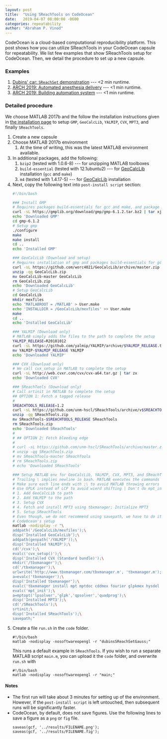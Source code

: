```yaml
---
layout: post
title:  "Using SReachTools on CodeOcean"
date:   2019-04-07 08:00:00 -0600
categories: repeatability
author: "Abraham P. Vinod"
---
```


CodeOcean is a  cloud-based computational reproducibility platform. This post
shows how you can utilize SReachTools in your CodeOcean capsule for
repeatability. We list few examples that show SReachTools setup for CodeOcean.
Then, we detail the procedure to set up a new capsule.

### Examples

1. [Dubins' car: `SReachSet` demonstration](https://codeocean.com/capsule/9849812/tree) --- <2 min runtime.
1. [ARCH 2019: Automated anesthesia delivery](https://codeocean.com/capsule/81dbdd67-83a4-4b7a-87eb-fbfc1fe72ef2/tree?ID=1763713383dc4aadaf77c4a8c9085b7f) --- <1 min runtime.
1. [ARCH 2019: Building automation system](https://codeocean.com/capsule/ddfa8988-7061-4b9c-8cc8-0d3393a6bf02/tree?ID=64794d9f443f4fbc9ba1710cbd0e72c7) --- <1 min runtime.
<!--1. Spacecraft rendezvous problem: `SReachPoint` demonstration-->

### Detailed procedure

We choose MATLAB 2017b and the follow the installation instructions given in
[the installation page](/installation/) to setup `GMP`, `GeoCalcLib`, `YALMIP`,
`CVX`, `MPT3`, and finally `SReachTools`.

1. Create a new capsule
1. Choose MATLAB 2017b environment
    1. At the time of writing, this was the latest MATLAB environment available.
1. In additional packages, add the following:
    1. `bzip2` (tested with 1.0.6-8) --- for unzipping MATLAB toolboxes
    1. `build-essential` (tested with 12.1ubuntu2) --- for
       [GeoCalcLib](https://github.com/worc4021/GeoCalcLib) installation (`gcc`
       and `make`)
    1. `m4` (tested with 1.4.17-5) --- for
       [GeoCalcLib](https://github.com/worc4021/GeoCalcLib) installation
1. Next, copy the following text into `post-install script` section:
    ``` bash
    #!/bin/bash
    
    ### Install GMP
    # Requires packages build-essentials for gcc and make, and package m4 (don't know why)
    curl -sL https://gmplib.org/download/gmp/gmp-6.1.2.tar.bz2 | tar xj
    echo 'Downloaded GMP'
    cd gmp-6.1.2
    # Setup gmp
    ./configure 
    make 
    make install
    cd ..
    echo 'Installed GMP'
    
    ### GeoCalcLib (Download and setup)
    # Requires installation of gmp and packages build-essentials for gcc and make 
    curl -sL https://github.com/worc4021/GeoCalcLib/archive/master.zip --output GeoCalcLib.zip
    unzip -qq GeoCalcLib.zip
    mv GeoCalcLib-master GeoCalcLib
    rm GeoCalcLib.zip
    echo 'Downloaded GeoCalcLib'
    # Setup GeoCalcLib
    cd GeoCalcLib
    mkdir mexfiles
    echo 'MATLABROOT = /MATLAB' > User.make
    echo 'INSTALLDIR = /GeoCalcLib/mexfiles' >> User.make
    make
    cd ..
    echo 'Installed GeoCalcLib'
    
    ### YALMIP (Download only)
    # MATLAB simply adds the files to the path to complete the setup
    YALMIP_RELEASE=R20181012
    curl -sL https://github.com/yalmip/YALMIP/archive/$YALMIP_RELEASE.tar.gz | tar xz
    mv YALMIP-$YALMIP_RELEASE YALMIP
    echo 'Downloaded YALMIP'
    
    ### CVX (Download only)
    # We call cvx_setup in MATLAB to complete the setup
    curl -sL http://web.cvxr.com/cvx/cvx-a64.tar.gz | tar zx
    echo 'Downloaded CVX'
    
    ### SReachTools (Download only)
    # Call srtinit in MATLAB to complete the setup
    ## OPTION 1: Fetch a tagged release
    #
    SREACHTOOLS_RELEASE=1.2
    curl -sL https://github.com/unm-hscl/SReachTools/archive/v$SREACHTOOLS_RELEASE.zip --output SReachTools.zip
    unzip -qq SReachTools.zip
    mv SReachTools-$SREACHTOOLS_RELEASE SReachTools
    rm SReachTools.zip
    echo 'Downloaded SReachTools'
    #
    # ## OPTION 2: Fetch bleeding edge
    #
    # curl -sL https://github.com/unm-hscl/SReachTools/archive/master.zip --output SReachTools.zip
    # unzip -qq SReachTools.zip
    # mv SReachTools-master SReachTools
    # rm SReachTools.zip
    # echo 'Downloaded SReachTools'
    
    ### Setup MATLAB env for GeoCalcLib, YALMIP, CVX, MPT3, and SReachTools
    # Trailing \ implies newline in bash. MATLAB executes the commands in the quotes.
    # Make sure each line ends with ;\ to avoid MATLAB throwing errors
    # Use GPLK instead of LCP to avoid wierd shifting | Don't do mpt_init again
    # 1. Add GeoCalcLib to path
    # 2. Add YALMIP to the path
    # 3. Setup CVX
    # 4. Fetch and install MPT3 using tbxmanager; Initialize MPT3
    # 5. Setup SReachTools
    # Even though, we do not recommend using savepath, we have to do it here due to
    # CodeOcean's setup
    matlab -nodisplay -r "\
    addpath('/GeoCalcLib/mexfiles');\
    disp('Installed GeoCalcLib');\
    addpath(genpath('/YALMIP'));\
    disp('Installed YALMIP');\
    cd('/cvx');\
    evalc('cvx_setup()');\
    disp('Installed CVX (Standard bundle)');\
    mkdir('/tbxmanager');\
    cd('/tbxmanager');\
    urlwrite('http://www.tbxmanager.com/tbxmanager.m', 'tbxmanager.m');\
    a=evalc('tbxmanager');\
    disp('Installed tbxmanager');\
    evalc('tbxmanager install mpt mptdoc cddmex fourier glpkmex hysdel lcp sedumi espresso');\
    evalc('mpt_init');\
    a=mptopt('lpsolver','glpk','qpsolver','quadprog');\
    disp('Installed MPT3');\
    cd('/SReachTools');\
    srtinit;\
    disp('Installed SReachTools');\
    savepath;"
    ```
1. Create a file `run.sh` in the `code` folder. 
    ```
    #!/bin/bash
    matlab -nodisplay -nosoftwareopengl -r "dubinsSReachSetGauss;"
    ```
    This runs a default example in `SReachTools`. If you wish to run a separate
    MATLAB script `main.m`, you can upload it the `code` folder, and overwrite
    `run.sh` with
    ```
    #!/bin/bash
    matlab -nodisplay -nosoftwareopengl -r "main;"
    ```

#### Notes

- The first run will take about 3 minutes for setting up of the environment.
  However, if the `post-install script` is left untouched, then subsequent runs
  will be significantly faster.
- CodeOcean, by default, does not save figures. Use the following lines to save
  a figure as a `png` or `fig` file.
  ```
  saveas(gcf, '../results/FILENAME.png');
  saveas(gcf, '../results/FILENAME.fig');
  ```

